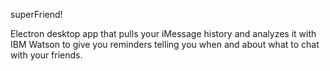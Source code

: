 superFriend!

Electron desktop app that pulls your iMessage history and analyzes it with IBM Watson
to give you reminders telling you when and about what to chat with your friends.
